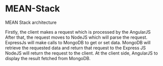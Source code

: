 # MEAN-Stack
MEAN Stack architecture

Firstly, the client makes a request which is processed by the AngularJS
After that, the request moves to NodeJS which will parse the request.
ExpressJs will make calls to MongoDB to get or set data.
MongoDB will retrieve the requested data and return that request to the Express JS
NodeJS will return the request to the client.
At the client side, AngularJS to display the result fetched from MongoDB.
